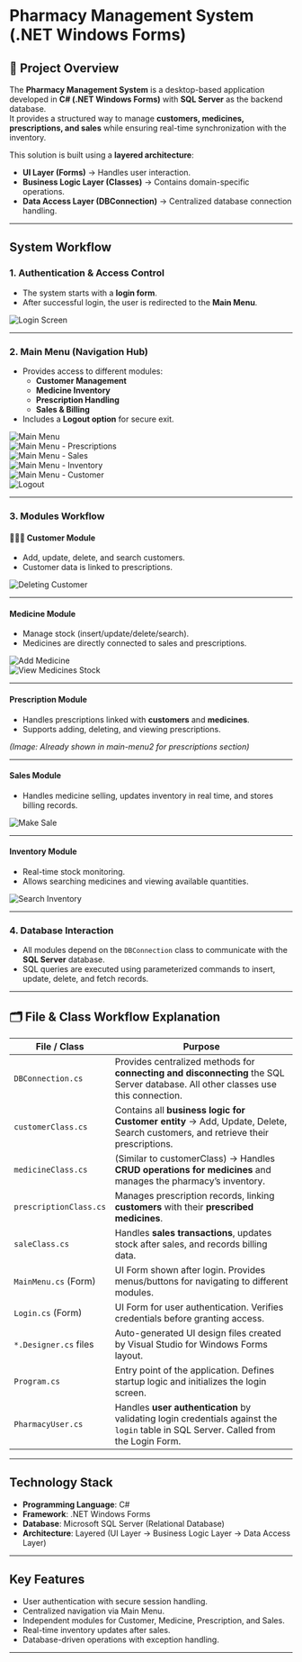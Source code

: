 #  Pharmacy Management System (.NET Windows Forms)

## 📌 Project Overview  
The **Pharmacy Management System** is a desktop-based application developed in **C# (.NET Windows Forms)** with **SQL Server** as the backend database.  
It provides a structured way to manage **customers, medicines, prescriptions, and sales** while ensuring real-time synchronization with the inventory.  

This solution is built using a **layered architecture**:  
- **UI Layer (Forms)** → Handles user interaction.  
- **Business Logic Layer (Classes)** → Contains domain-specific operations.  
- **Data Access Layer (DBConnection)** → Centralized database connection handling.  

---

##  System Workflow  

### 1. Authentication & Access Control  
- The system starts with a **login form**.  
- After successful login, the user is redirected to the **Main Menu**.  

![Login Screen](img/login.png)

---

### 2. Main Menu (Navigation Hub)  
- Provides access to different modules:  
  - **Customer Management**  
  - **Medicine Inventory**  
  - **Prescription Handling**  
  - **Sales & Billing**  
- Includes a **Logout option** for secure exit.  

![Main Menu](img/main-menu.png)  
![Main Menu - Prescriptions](img/main-menu2.png)  
![Main Menu - Sales](img/main-menu3.png)  
![Main Menu - Inventory](img/main-menu4.png)  
![Main Menu - Customer](img/main-menu5.png)  
![Logout](img/main-menu-logout.png)  

---

### 3. Modules Workflow  

#### 🧑‍🤝‍🧑 Customer Module  
- Add, update, delete, and search customers.  
- Customer data is linked to prescriptions.  

![Deleting Customer](img/deleting-cust-record.png)

---

####  Medicine Module  
- Manage stock (insert/update/delete/search).  
- Medicines are directly connected to sales and prescriptions.  

![Add Medicine](img/adding-medicines-record.png)  
![View Medicines Stock](img/viewing-medicines-stock.png)

---

####  Prescription Module  
- Handles prescriptions linked with **customers** and **medicines**.  
- Supports adding, deleting, and viewing prescriptions.  

*(Image: Already shown in main-menu2 for prescriptions section)*

---

####  Sales Module  
- Handles medicine selling, updates inventory in real time, and stores billing records.  

![Make Sale](img/sale-making.png)

---

####  Inventory Module  
- Real-time stock monitoring.  
- Allows searching medicines and viewing available quantities.  

![Search Inventory](img/viewing-searching-inventory.png)

---

### 4. Database Interaction  
- All modules depend on the `DBConnection` class to communicate with the **SQL Server** database.  
- SQL queries are executed using parameterized commands to insert, update, delete, and fetch records.  

---

## 🗂 File & Class Workflow Explanation  

| **File / Class**        | **Purpose**                                                                                     |
|--------------------------|-------------------------------------------------------------------------------------------------|
| `DBConnection.cs`        | Provides centralized methods for **connecting and disconnecting** the SQL Server database. All other classes use this connection. |
| `customerClass.cs`       | Contains all **business logic for Customer entity** → Add, Update, Delete, Search customers, and retrieve their prescriptions. |
| `medicineClass.cs`       | (Similar to customerClass) → Handles **CRUD operations for medicines** and manages the pharmacy’s inventory. |
| `prescriptionClass.cs`   | Manages prescription records, linking **customers** with their **prescribed medicines**. |
| `saleClass.cs`           | Handles **sales transactions**, updates stock after sales, and records billing data. |
| `MainMenu.cs` (Form)     | UI Form shown after login. Provides menus/buttons for navigating to different modules. |
| `Login.cs` (Form)        | UI Form for user authentication. Verifies credentials before granting access. |
| `*.Designer.cs` files    | Auto-generated UI design files created by Visual Studio for Windows Forms layout. |
| `Program.cs`             | Entry point of the application. Defines startup logic and initializes the login screen. |
| `PharmacyUser.cs`        | Handles **user authentication** by validating login credentials against the `login` table in SQL Server. Called from the Login Form. |

---

##  Technology Stack  
- **Programming Language**: C#  
- **Framework**: .NET Windows Forms  
- **Database**: Microsoft SQL Server (Relational Database)  
- **Architecture**: Layered (UI Layer → Business Logic Layer → Data Access Layer)  

---

##  Key Features  
- User authentication with secure session handling.  
- Centralized navigation via Main Menu.  
- Independent modules for Customer, Medicine, Prescription, and Sales.  
- Real-time inventory updates after sales.  
- Database-driven operations with exception handling.  

---
